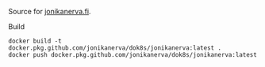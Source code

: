 Source for [jonikanerva.fi](https://jonikanerva.fi).

Build

```
docker build -t docker.pkg.github.com/jonikanerva/dok8s/jonikanerva:latest .
docker push docker.pkg.github.com/jonikanerva/dok8s/jonikanerva:latest
```
